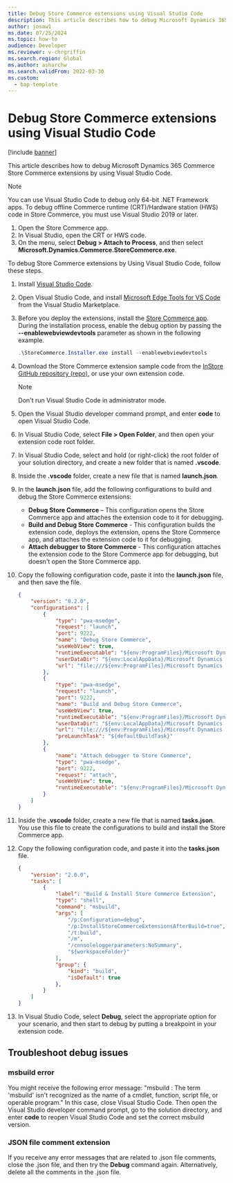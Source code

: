```yaml
---
title: Debug Store Commerce extensions using Visual Studio Code
description: This article describes how to debug Microsoft Dynamics 365 Commerce Store Commerce extensions by using Visual Studio Code.
author: josaw1
ms.date: 07/25/2024
ms.topic: how-to
audience: Developer
ms.reviewer: v-chrgriffin
ms.search.region: Global
ms.author: asharchw
ms.search.validFrom: 2022-03-30
ms.custom: 
  - bap-template
---
```


# Debug Store Commerce extensions using Visual Studio Code

[!include [banner](../includes/banner.md)]

This article describes how to debug Microsoft Dynamics 365 Commerce Store Commerce extensions by using Visual Studio Code.

> [!NOTE]
> You can use Visual Studio Code to debug only 64-bit .NET Framework apps. To debug offline Commerce runtime (CRT)/Hardware station (HWS) code in Store Commerce, you must use Visual Studio 2019 or later.
>
> 1. Open the Store Commerce app.
> 1. In Visual Studio, open the CRT or HWS code.
> 1. On the menu, select **Debug \> Attach to Process**, and then select **Microsoft.Dynamics.Commerce.StoreCommerce.exe**.

To debug Store Commerce extensions by Using Visual Studio Code, follow these steps.

1. Install [Visual Studio Code](https://code.visualstudio.com/).
1. Open Visual Studio Code, and install [Microsoft Edge Tools for VS Code](https://marketplace.visualstudio.com/items?itemName=ms-edgedevtools.vscode-edge-devtools) from the Visual Studio Marketplace.
1. Before you deploy the extensions, install the [Store Commerce app](store-commerce.md#device-installation). During the installation process, enable the debug option by passing the **--enablewebviewdevtools** parameter as shown in the following example.

    ```PowerShell
    .\StoreCommerce.Installer.exe install --enablewebviewdevtools
    ```

1. Download the Store Commerce extension sample code from the [InStore GitHub repository (repo)](https://github.com/microsoft/Dynamics365Commerce.InStore), or use your own extension code.

    > [!NOTE]
    > Don't run Visual Studio Code in administrator mode.

1. Open the Visual Studio developer command prompt, and enter **code** to open Visual Studio Code.
1. In Visual Studio Code, select **File \> Open Folder**, and then open your extension code root folder.
1. In Visual Studio Code, select and hold (or right-click) the root folder of your solution directory, and create a new folder that is named **.vscode**.
1. Inside the **.vscode** folder, create a new file that is named **launch.json**.
1. In the **launch.json** file, add the following configurations to build and debug the Store Commerce extensions:

    - **Debug Store Commerce** – This configuration opens the Store Commerce app and attaches the extension code to it for debugging.
    - **Build and Debug Store Commerce** - This configuration builds the extension code, deploys the extension, opens the Store Commerce app, and attaches the extension code to it for debugging.
    - **Attach debugger to Store Commerce** - This configuration attaches the extension code to the Store Commerce app for debugging, but doesn't open the Store Commerce app.

1. Copy the following configuration code, paste it into the **launch.json** file, and then save the file.

    ```json
    {
        "version": "0.2.0",
        "configurations": [
            {
                "type": "pwa-msedge",
                "request": "launch",
                "port": 9222,
                "name": "Debug Store Commerce",
                "useWebView": true,
                "runtimeExecutable": "${env:ProgramFiles}/Microsoft Dynamics 365/10.0/Store Commerce/Microsoft/contentFiles/Microsoft.Dynamics.Commerce.StoreCommerce.exe",
                "userDataDir": "${env:LocalAppData}/Microsoft Dynamics 365/10.0/Data/Store Commerce/Pos",
                "url": "file:///${env:ProgramFiles}/Microsoft Dynamics 365/10.0/Store Commerce/Microsoft/contentFiles/Pos/Pos.html"
            },
            {
                "type": "pwa-msedge",
                "request": "launch",
                "port": 9222,
                "name": "Build and Debug Store Commerce",
                "useWebView": true,
                "runtimeExecutable": "${env:ProgramFiles}/Microsoft Dynamics 365/10.0/Store Commerce/Microsoft/contentFiles/Microsoft.Dynamics.Commerce.StoreCommerce.exe",
                "userDataDir": "${env:LocalAppData}/Microsoft Dynamics 365/10.0/Data/Store Commerce/Pos",
                "url": "file:///${env:ProgramFiles}/Microsoft Dynamics 365/10.0/Store Commerce/Microsoft/contentFiles/Pos/Pos.html",
                "preLaunchTask": "${defaultBuildTask}"
            },
            {
                "name": "Attach debugger to Store Commerce",
                "type": "pwa-msedge",
                "port": 9222,
                "request": "attach",
                "useWebView": true,
                "runtimeExecutable": "${env:ProgramFiles}/Microsoft Dynamics 365/10.0/Store Commerce/Microsoft/contentFiles/Microsoft.Dynamics.Commerce.StoreCommerce.exe"
            }
        ]
    }
    ```

1. Inside the **.vscode** folder, create a new file that is named **tasks.json**. You use this file to create the configurations to build and install the Store Commerce app.
1. Copy the following configuration code, and paste it into the **tasks.json** file.

    ```json
    {
        "version": "2.0.0",
        "tasks": [
            {
                "label": "Build & Install Store Commerce Extension",
                "type": "shell",
                "command": "msbuild",
                "args": [
                    "/p:Configuration=debug",
                    "/p:InstallStoreCommerceExtensionsAfterBuild=true",
                    "/t:build",
                    "/m",
                    "/consoleloggerparameters:NoSummary",
                    "${workspaceFolder}"
                ],
                "group": {
                    "kind": "build",
                    "isDefault": true
                },
            }
        ]
    }
    ```

1. In Visual Studio Code, select **Debug**, select the appropriate option for your scenario, and then start to debug by putting a breakpoint in your extension code.

## Troubleshoot debug issues

### msbuild error

You might receive the following error message: "msbuild : The term 'msbuild' isn't recognized as the name of a cmdlet, function, script file, or operable program." In this case, close Visual Studio Code. Then open the Visual Studio developer command prompt, go to the solution directory, and enter **code** to reopen Visual Studio Code and set the correct msbuild version.

### JSON file comment extension

If you receive any error messages that are related to .json file comments, close the .json file, and then try the **Debug** command again. Alternatively, delete all the comments in the .json file.
